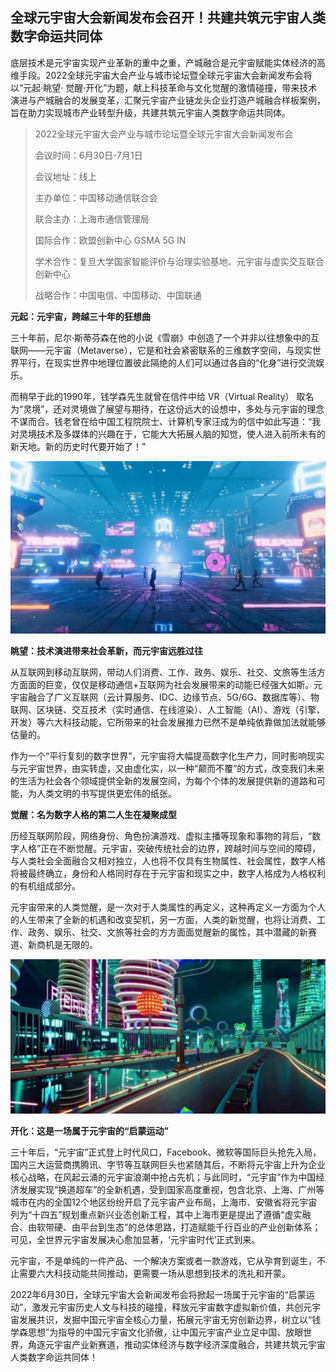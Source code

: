 ## 全球元宇宙大会新闻发布会召开！共建共筑元宇宙人类数字命运共同体

底层技术是元宇宙实现产业革新的重中之重，产城融合是元宇宙赋能实体经济的高维手段。2022全球元宇宙大会产业与城市论坛暨全球元宇宙大会新闻发布会将以“元起·眺望· 觉醒·开化”为题，献上科技革命与文化觉醒的激情碰撞，带来技术演进与产城融合的发展变革，汇聚元宇宙产业链龙头企业打造产城融合样板案例，旨在助力实现城市产业转型升级，共建共筑元宇宙人类数字命运共同体。

> 2022全球元宇宙大会产业与城市论坛暨全球元宇宙大会新闻发布会
>
> 会议时间：6月30日-7月1日
>
> 会议地址：线上
>
> 主办单位：中国移动通信联合会
>
> 联合主办：上海市通信管理局
>
> 国际合作：欧盟创新中心 GSMA 5G IN
>
> 学术合作：复旦大学国家智能评价与治理实验基地、元宇宙与虚实交互联合创新中心
>
> 战略合作：中国电信、中国移动、中国联通

**元起：元宇宙，跨越三十年的狂想曲**

三十年前，尼尔·斯蒂芬森在他的小说《雪崩》中创造了一个并非以往想象中的互联网——元宇宙（Metaverse），它是和社会紧密联系的三维数字空间，与现实世界平行，在现实世界中地理位置彼此隔绝的人们可以通过各自的“化身”进行交流娱乐。

而稍早于此的1990年，钱学森先生就曾在信件中给 VR（Virtual Reality） 取名为“灵境”，还对灵境做了展望与期待，在这份远大的设想中，多处与元宇宙的理念不谋而合。钱老曾在给中国工程院院士、计算机专家汪成为的信中如此写道：“我对灵境技术及多媒体的兴趣在于，它能大大拓展人脑的知觉，使人进入前所未有的新天地。新的历史时代要开始了！”　

![配图一](微信截图_20220627174607.png)

**眺望：技术演进带来社会革新，而元宇宙远胜过往**

从互联网到移动互联网，带动人们消费、工作、政务、娱乐、社交、文旅等生活方方面面的巨变，仅仅是移动通信+互联网为社会发展带来的动能已经强大如斯。元宇宙融合了广义互联网（云计算服务、IDC、边缘节点、5G/6G、数据库等）、物联网、区块链、交互技术（实时通信、在线渲染）、人工智能（AI）、游戏（引擎、开发）等六大科技动能，它所带来的社会发展推力已然不是单纯依靠做加法就能够估量的。

作为一个“平行复刻的数字世界”，元宇宙将大幅提高数字化生产力，同时影响现实与元宇宙世界，由实转虚，又由虚化实，以一种“颠而不覆”的方式，改变我们未来的生活为社会各个领域提供全新的发展空间，为每个个体的发展提供新的道路和可能，为人类文明的书写提供更宏伟的纸张。

**觉醒：名为数字人格的第二人生在凝聚成型**

历经互联网阶段，网络身份、角色扮演游戏、虚拟主播等现象和事物的背后，“数字人格”正在不断觉醒。元宇宙，突破传统社会的边界，跨越时间与空间的障碍，与人类社会全面融合又相对独立，人也将不仅具有生物属性、社会属性，数字人格将被最终确立，身份和人格同时存在于元宇宙和现实之中，数字人格成为人格权利的有机组成部分。

元宇宙带来的人类觉醒，是一次对于人类属性的再定义，这种再定义一方面为个人的人生带来了全新的机遇和改变契机，另一方面，人类的新觉醒，也将让消费、工作、政务、娱乐、社交、文旅等社会的方方面面觉醒新的属性，其中潜藏的新赛道、新商机是无限的。

![配图一](微信截图_20220627174617.png)

**开化：这是一场属于元宇宙的“启蒙运动”**

三十年后，“元宇宙”正式登上时代风口，Facebook、微软等国际巨头抢先入局，国内三大运营商携腾讯、字节等互联网巨头也紧随其后，不断将元宇宙上升为企业核心战略，在风起云涌的元宇宙浪潮中抢占先机；与此同时，“元宇宙”作为中国经济发展实现“换道超车”的全新机遇，受到国家高度重视，包含北京、上海、广州等城市在内的全国12个地区纷纷开启了元宇宙产业布局，上海市、安徽省将元宇宙列为“十四五”规划重点新兴业态创新工程，其中上海市更是提出了遵循“虚实融合、由软带硬、由平台到生态”的总体思路，打造赋能千行百业的产业创新体系；可见，全世界元宇宙发展决心愈加显著，‘元宇宙时代’正式到来。

元宇宙，不是单纯的一件产品、一个解决方案或者一款游戏，它从孕育到诞生，不止需要六大科技动能共同推动，更需要一场从思想到技术的洗礼和开蒙。

2022年6月30日，全球元宇宙大会新闻发布会将掀起一场属于元宇宙的“启蒙运动”，激发元宇宙历史人文与科技的碰撞，释放元宇宙数字虚拟新价值，共创元宇宙发展共识，发掘中国元宇宙全核心力量，拓展元宇宙无穷创新边界，树立以“钱学森思想”为指导的中国元宇宙文化骄傲，让中国元宇宙产业立足中国、放眼世界，角逐元宇宙产业新赛道，推动实体经济与数字经济深度融合，共建共筑元宇宙人类数字命运共同体！

